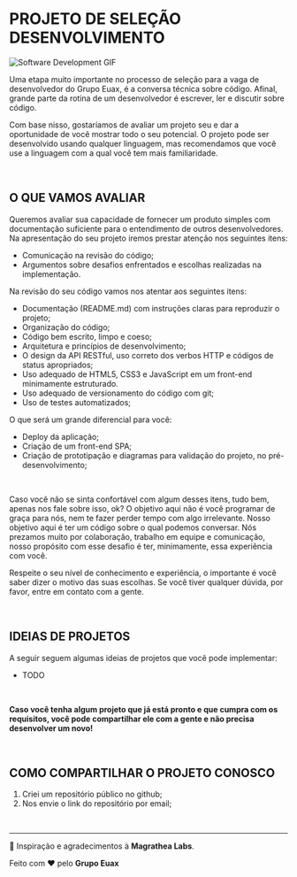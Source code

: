 # PROJETO DE SELEÇÃO DESENVOLVIMENTO

![Software Development GIF](https://media.giphy.com/media/ZVik7pBtu9dNS/giphy.gif)

Uma etapa muito importante no processo de seleção para a vaga de desenvolvedor do Grupo Euax, é a conversa técnica sobre código. Afinal, grande parte da rotina de um desenvolvedor é escrever, ler e discutir sobre código.

Com base nisso, gostaríamos de avaliar um projeto seu e dar a oportunidade de você mostrar todo o seu potencial. O projeto pode ser desenvolvido usando qualquer linguagem, mas recomendamos que você use a linguagem com a qual você tem mais familiaridade.

&nbsp;

## O QUE VAMOS AVALIAR

Queremos avaliar sua capacidade de fornecer um produto simples com documentação suficiente para o entendimento de outros desenvolvedores. Na apresentação do seu projeto iremos prestar atenção nos seguintes itens:

* Comunicação na revisão do código;
* Argumentos sobre desafios enfrentados e escolhas realizadas na implementação.

Na revisão do seu código vamos nos atentar aos seguintes itens:

* Documentação (README.md) com instruções claras para reproduzir o projeto;
* Organização do código;
* Código bem escrito, limpo e coeso;
* Arquitetura e princípios de desenvolvimento;
* O design da API RESTful, uso correto dos verbos HTTP e códigos de status apropriados;
* Uso adequado de HTML5, CSS3 e JavaScript em um front-end minimamente estruturado.
* Uso adequado de versionamento do código com git;
* Uso de testes automatizados;

O que será um grande diferencial para você:

* Deploy da aplicação;
* Criação de um front-end SPA;
* Criação de prototipação e diagramas para validação do projeto, no pré-desenvolvimento;

&nbsp;

Caso você não se sinta confortável com algum desses itens, tudo bem, apenas nos fale sobre isso, ok? O objetivo aqui não é você programar de graça para nós, nem te fazer perder tempo com algo irrelevante. Nosso objetivo aqui é ter um código sobre o qual podemos conversar. Nós prezamos muito por colaboração, trabalho em equipe e comunicação, nosso propósito com esse desafio é ter, minimamente, essa experiência com você.

Respeite o seu nível de conhecimento e experiência, o importante é você saber dizer o motivo das suas escolhas. Se você tiver qualquer dúvida, por favor, entre em contato com a gente.

&nbsp;

## IDEIAS DE PROJETOS

A seguir seguem algumas ideias de projetos que você pode implementar:

* TODO

&nbsp;

**Caso você tenha algum projeto que já está pronto e que cumpra com os requisitos, você pode compartilhar ele com a gente e não precisa desenvolver um novo!**

&nbsp;

## COMO COMPARTILHAR O PROJETO CONOSCO

1. Criei um repositório público no github;
2. Nos envie o link do repositório por email;

&nbsp;

---

🤝 Inspiração e agradecimentos à **Magrathea Labs**.

Feito com ❤️ pelo **Grupo Euax**
